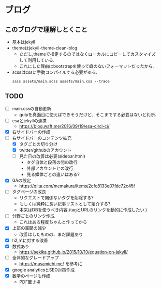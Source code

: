 # ブログ


## このブログで理解しとくこと
- 基本はjekyll
- themeはjekyll-theme-clean-blog
  - ただし,themeで指定するのではなくローカルにコピーしてカスタマイズして利用している.
  - これにした理由はbootstrapを使って癖のないフォーマットだったから.
- scssはcssに手動コンパイルする必要がある.
  ```
  sass assets/main.scss assets/main.css --trace
  ```


## TODO
- [ ] main.cssの自動更新
  - gulpを真面目に使えばできそうだけど、そこまでする必要はないと判断.
- [ ] esaとjekyllの連携
  - https://blog.waft.me/2016/09/19/esa-circl-ci/
- [x] 右サイドバーの作成
- [ ] 右サイドバーのコンテンツ拡充
  - [x] タグごとの切り分け
  - [x] twitter/githubのアカウント
  - [ ] 見た目の改善は必要(sidebar.html)
    - タグ自体と段落の間の改行
    - 外部アカウントとの改行
    - 見る媒体ごとの違いはある?
- [x] GAの設定
  - https://qiita.com/memakura/items/2cfc8133e07fdc72c45f
- [ ] タグページの改良
  - リクエストで関係ないタグを削除する?
  - もしくは純粋に長い記事リストとして紹介する?
  - 本来はDBを使うべき内容.(tagとURLのリンクを動的に作成したい.)
- [ ] 分野ごとのリンク作成
  - これはある程度ちゃんと作ってから
- [x] 上部の空間の減少
  - 改善はしたものの、まだ課題あり
- [x] h2,h1に対する改善
- [x] 数式あり
  - https://sekika.github.io/2015/10/10/equation-on-jekyll/
- [ ] 全体的なグレードアップ
  - https://masamichi.me/ を参考に
- [x] google analyticsとSEO対策作成
- [x] 数学のページも作成
  - PDF置き場